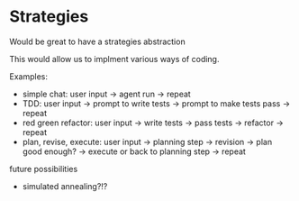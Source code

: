 # Strategies

Would be great to have a strategies abstraction

This would allow us to implment various ways of coding.

Examples:
- simple chat: user input -> agent run -> repeat
- TDD: user input -> prompt to write tests -> prompt to make tests pass -> repeat
- red green refactor: user input -> write tests -> pass tests -> refactor -> repeat
- plan, revise, execute: user input -> planning step -> revision -> plan good enough? -> execute or back to planning step -> repeat

future possibilities
- simulated annealing?!?